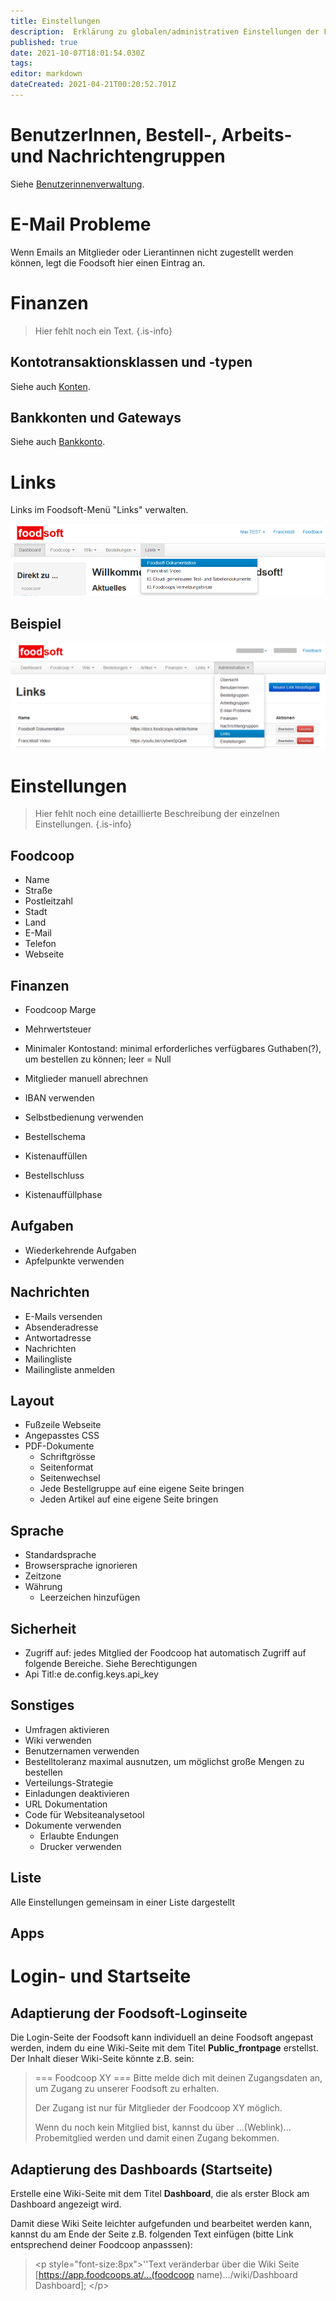 ```yaml
---
title: Einstellungen
description:  Erklärung zu globalen/administrativen Einstellungen der Foodsoft (Menü: "Administration")
published: true
date: 2021-10-07T18:01:54.030Z
tags: 
editor: markdown
dateCreated: 2021-04-21T00:20:52.701Z
---
```


# BenutzerInnen, Bestell-, Arbeits- und Nachrichtengruppen

Siehe [Benutzerinnenverwaltung](/de/documentation/admin/users).

# E-Mail Probleme

Wenn Emails an Mitglieder oder Lierantinnen nicht zugestellt werden können, legt die Foodsoft hier einen Eintrag an. 

# Finanzen

> Hier fehlt noch ein Text.
{.is-info}

## Kontotransaktionsklassen und -typen

Siehe auch  [Konten](/de/documentation/admin/finances/accounts).


## Bankkonten und Gateways

Siehe auch [Bankkonto](/de/documentation/admin/finances/bank-accounts).


# Links

Links im Foodsoft-Menü "Links" verwalten.

![links-menue.png](/uploads-de/admin_settings_links-menue.png)

## Beispiel
![admin_settings_links-example.png](/uploads-de/admin_settings_links-example.png)

# Einstellungen

> Hier fehlt noch eine detaillierte Beschreibung der einzelnen Einstellungen.
{.is-info}

## Foodcoop

- Name
- Straße
- Postleitzahl
- Stadt
- Land
- E-Mail
- Telefon
- Webseite


## Finanzen

- Foodcoop Marge
- Mehrwertsteuer

- Minimaler Kontostand: minimal erforderliches verfügbares Guthaben(?), um bestellen zu können; leer = Null
- Mitglieder manuell abrechnen
- IBAN verwenden
- Selbstbedienung verwenden
- Bestellschema
- Kistenauffüllen 
- Bestellschluss
- Kistenauffüllphase


## Aufgaben

- Wiederkehrende Aufgaben
- Apfelpunkte verwenden

## Nachrichten

- E-Mails versenden
- Absenderadresse
- Antwortadresse
- Nachrichten
- Mailingliste
- Mailingliste anmelden


## Layout

- Fußzeile Webseite
- Angepasstes CSS
- PDF-Dokumente
  - Schriftgrösse
  - Seitenformat
  - Seitenwechsel
  - Jede Bestellgruppe auf eine eigene Seite bringen
  - Jeden Artikel auf eine eigene Seite bringen

## Sprache

- Standardsprache
- Browsersprache ignorieren
- Zeitzone
- Währung
  - Leerzeichen hinzufügen 

## Sicherheit

- Zugriff auf: jedes Mitglied der Foodcoop hat automatisch Zugriff auf folgende Bereiche. Siehe Berechtigungen
- Api Titl:e de.config.keys.api\_key

## Sonstiges

- Umfragen aktivieren
- Wiki verwenden
- Benutzernamen verwenden
- Bestelltoleranz maximal ausnutzen, um möglichst große Mengen zu bestellen
- Verteilungs-Strategie
- Einladungen deaktivieren
- URL Dokumentation
- Code für Websiteanalysetool
- Dokumente verwenden
  - Erlaubte Endungen
  - Drucker verwenden

## Liste

Alle Einstellungen gemeinsam in einer Liste dargestellt


## Apps


# Login- und Startseite

## Adaptierung der Foodsoft-Loginseite

Die Login-Seite der Foodsoft kann individuell an deine Foodsoft angepast werden, indem du eine Wiki-Seite mit dem Titel **Public\_frontpage** erstellst. Der Inhalt dieser Wiki-Seite könnte z.B. sein:

> === Foodcoop XY ===
> Bitte melde dich mit deinen Zugangsdaten an, um Zugang zu unserer Foodsoft zu erhalten. 
>
> Der Zugang ist nur für Mitglieder der Foodcoop XY möglich. 
>
> Wenn du noch kein Mitglied bist, kannst du über ...(Weblink)... Probemitglied werden  und damit einen Zugang bekommen.

## Adaptierung des Dashboards (Startseite)

Erstelle eine Wiki-Seite mit dem Titel **Dashboard**, die als erster Block am Dashboard angezeigt wird. 

Damit diese Wiki Seite leichter aufgefunden und bearbeitet werden kann, kannst du am Ende der Seite z.B. folgenden Text einfügen (bitte Link entsprechend deiner Foodcoop anpasssen): 


> \<p style="font-size:8px">''Text veränderbar über die Wiki Seite 
> \[https://app.foodcoops.at/...(foodcoop name).../wiki/Dashboard 
> Dashboard];  \</p>

